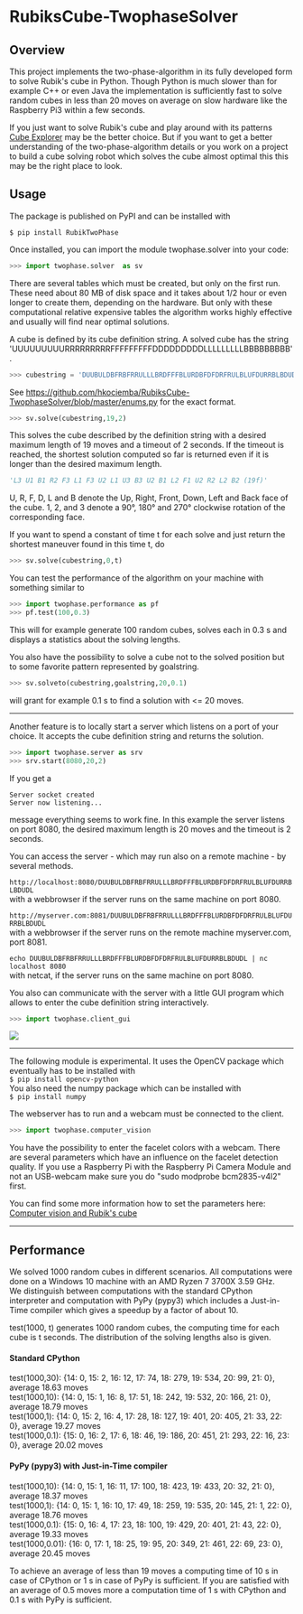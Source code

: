 # RubiksCube-TwophaseSolver
## Overview 
This project implements the two-phase-algorithm in its fully developed form to solve Rubik's cube in Python. Though Python is much slower than for example C++ or even Java the implementation is sufficiently fast to solve random cubes in less than 20 moves on average on slow hardware like the Raspberry Pi3 within a few seconds.

If you just want to solve Rubik's cube and play around with its patterns [Cube Explorer](http://kociemba.org/cube.htm) may be the better choice. But if you want to get a better understanding of the two-phase-algorithm details or you work on a project to build a cube solving robot which solves the cube almost optimal this this may be the right place to look.
## Usage

The package is published on PyPI and can be installed with

```$ pip install RubikTwoPhase```

Once installed, you can import the module twophase.solver into your code:
```python
>>> import twophase.solver  as sv
```
There are several tables which must be created, but only on the first run. These need about 80 MB of disk space and it takes about 1/2 hour or even longer to create them, depending on the hardware.
But only with these computational relative expensive tables the algorithm works highly effective and usually will find near optimal solutions.

A cube is defined by its cube definition string. A solved cube has the string 'UUUUUUUUURRRRRRRRRFFFFFFFFFDDDDDDDDDLLLLLLLLLBBBBBBBBB'.   
```python
>>> cubestring = 'DUUBULDBFRBFRRULLLBRDFFFBLURDBFDFDRFRULBLUFDURRBLBDUDL'
```
See https://github.com/hkociemba/RubiksCube-TwophaseSolver/blob/master/enums.py for the exact  format.
```python
>>> sv.solve(cubestring,19,2)
```
This solves the cube described by the definition string with a desired maximum length of 19 moves and  a timeout of 2 seconds. If the timeout is reached, the shortest solution computed so far is returned even if it is longer than the desired maximum length.
```python
'L3 U1 B1 R2 F3 L1 F3 U2 L1 U3 B3 U2 B1 L2 F1 U2 R2 L2 B2 (19f)'
```
U, R, F, D, L and B denote the Up, Right, Front, Down, Left and Back face of the cube. 1, 2, and 3 denote a 90°, 180° and 270° clockwise rotation of the corresponding face. 

If you want to spend a constant of time t for each solve and just return the shortest maneuver found in this time t, do
```python
>>> sv.solve(cubestring,0,t)
```
You can test the performance of the algorithm on your machine with something similar to
```python
>>> import twophase.performance as pf
>>> pf.test(100,0.3)
```
This will for example generate 100 random cubes, solves each in 0.3 s and displays a statistics about the solving lengths.   

You also have the possibility to solve a cube not to the solved position but to some favorite pattern represented by goalstring.

```python
>>> sv.solveto(cubestring,goalstring,20,0.1)
```
will grant for example 0.1 s to find a solution with <= 20 moves.   

***

Another feature is to locally start a server which listens on a port of your choice. It accepts the cube definition string and returns the solution.
```python
>>> import twophase.server as srv
>>> srv.start(8080,20,2)
```   
If you get a   

```Server socket created```  
```Server now listening...```   

message everything seems to work fine.
In this example the server listens on port 8080, the desired maximum length is 20 moves and the timeout is 2 seconds.

You can access the server - which may run also on a remote machine - by several methods.

```http://localhost:8080/DUUBULDBFRBFRRULLLBRDFFFBLURDBFDFDRFRULBLUFDURRBLBDUDL```  
 with a webbrowser if the server runs on the same machine on port 8080.  

```http://myserver.com:8081/DUUBULDBFRBFRRULLLBRDFFFBLURDBFDFDRFRULBLUFDURRBLBDUDL```  
with a webbrowser if the server runs on the remote machine myserver.com, port 8081.  

```echo DUUBULDBFRBFRRULLLBRDFFFBLURDBFDFDRFRULBLUFDURRBLBDUDL | nc localhost 8080```  
with netcat, if the server runs on the same machine on port 8080.  

You also can communicate with the server with a little GUI program which allows to enter the cube definition string interactively.
```python
>>> import twophase.client_gui
```
![](gui_client.jpg "")
***


The following module is experimental. It uses the OpenCV package which eventually has to be installed with   
```$ pip install opencv-python```  
You also need the numpy package which can be installed with   
```$ pip install numpy```   

The webserver has to run and a webcam must be connected to the client.
```python
>>> import twophase.computer_vision
```

You have the possibility to enter the facelet colors with a webcam. There are several parameters which have an influence on the facelet detection quality.  If you use a Raspberry Pi with the Raspberry Pi Camera Module  and not an USB-webcam make sure you do "sudo modprobe bcm2835-v4l2" first. 

You can find some more information how to set the parameters here:
[Computer vision and Rubik's cube](http://kociemba.org/computervision.html)

***

## Performance

We solved 1000 random cubes in different scenarios. All computations were done on a Windows 10 machine with an
AMD Ryzen 7 3700X 3.59 GHz.   
We distinguish between computations with the standard CPython interpreter and computation with PyPy (pypy3) which
includes a Just-in-Time compiler which gives a speedup by a factor of about 10.

test(1000, t) generates 1000 random cubes, the computing time for each cube is t seconds. The distribution of the
solving lengths also is given.

#### Standard CPython
test(1000,30): {14: 0, 15: 2, 16: 12, 17: 74, 18: 279, 19: 534, 20: 99, 21: 0}, average 18.63 moves  
test(1000,10): {14: 0, 15: 1, 16: 8, 17: 51, 18: 242, 19: 532, 20: 166, 21: 0}, average 18.79 moves  
test(1000,1): {14: 0, 15: 2, 16: 4, 17: 28, 18: 127, 19: 401, 20: 405, 21: 33, 22: 0}, average 19.27 moves  
test(1000,0.1): {15: 0, 16: 2, 17: 6, 18: 46, 19: 186, 20: 451, 21: 293, 22: 16, 23: 0}, average 20.02 moves  

#### PyPy (pypy3) with Just-in-Time compiler
test(1000,10): {14: 0, 15: 1, 16: 11, 17: 100, 18: 423, 19: 433, 20: 32, 21: 0}, average 18.37 moves  
test(1000,1): {14: 0, 15: 1, 16: 10, 17: 49, 18: 259, 19: 535, 20: 145, 21: 1, 22: 0}, average 18.76 moves  
test(1000,0.1): {15: 0, 16: 4, 17: 23, 18: 100, 19: 429, 20: 401, 21: 43, 22: 0}, average 19.33 moves  
test(1000,0.01): {16: 0, 17: 1, 18: 25, 19: 95, 20: 349, 21: 461, 22: 69, 23: 0}, average 20.45 moves  


To achieve an average of less than 19 moves a computing time of 10 s in case of CPython or 1 s in case of PyPy is
sufficient. If you are satisfied with an average of 0.5 moves more a computation time of 1 s with CPython and 0.1 s
with PyPy is sufficient.   